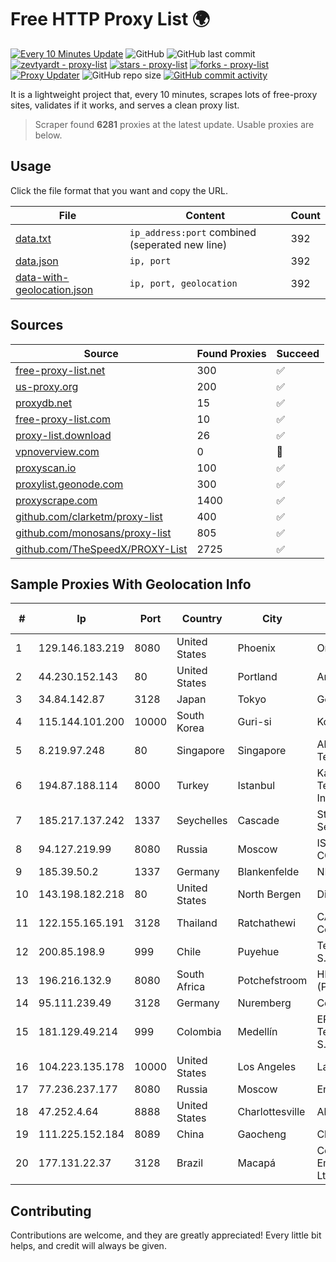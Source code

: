 
# Free HTTP Proxy List 🌍

[![Every 10 Minutes Update](https://github.com/mertguvencli/http-proxy-list/actions/workflows/main.yml/badge.svg?branch=main)](https://github.com/mertguvencli/http-proxy-list/actions/workflows/main.yml)
![GitHub](https://img.shields.io/github/license/mertguvencli/http-proxy-list)
![GitHub last commit](https://img.shields.io/github/last-commit/mertguvencli/http-proxy-list)
[![zevtyardt - proxy-list](https://img.shields.io/static/v1?label=zevtyardt&message=proxy-list&color=blue&logo=github)](https://github.com/zevtyardt/proxy-list "Go to GitHub repo")
[![stars - proxy-list](https://img.shields.io/github/stars/zevtyardt/proxy-list?style=social)](https://github.com/zevtyardt/proxy-list)
[![forks - proxy-list](https://img.shields.io/github/forks/zevtyardt/proxy-list?style=social)](https://github.com/zevtyardt/proxy-list)
[![Proxy Updater](https://github.com/zevtyardt/proxy-list/workflows/Proxy%20Updater/badge.svg)](https://github.com/zevtyardt/proxy-list/actions?query=workflow:"Proxy+Updater")
![GitHub repo size](https://img.shields.io/github/repo-size/zevtyardt/proxy-list)
[![GitHub commit activity](https://img.shields.io/github/commit-activity/m/zevtyardt/proxy-list?logo=commits)](https://github.com/zevtyardt/proxy-list/commits/main)

It is a lightweight project that, every 10 minutes, scrapes lots of free-proxy sites, validates if it works, and serves a clean proxy list.

> Scraper found **6281** proxies at the latest update. Usable proxies are below.

## Usage

Click the file format that you want and copy the URL.

|File|Content|Count|
|----|-------|-----|
|[data.txt](https://raw.githubusercontent.com/mertguvencli/http-proxy-list/main/proxy-list/data.txt)|`ip_address:port` combined (seperated new line)|392|
|[data.json](https://raw.githubusercontent.com/mertguvencli/http-proxy-list/main/proxy-list/data.json)|`ip, port`|392|
|[data-with-geolocation.json](https://raw.githubusercontent.com/mertguvencli/http-proxy-list/main/proxy-list/data-with-geolocation.json)|`ip, port, geolocation`|392|

## Sources

|Source|Found Proxies|Succeed|
|------|-------------|-------|
|[free-proxy-list.net](https://free-proxy-list.net)|300|✅|
|[us-proxy.org](https://www.us-proxy.org)|200|✅|
|[proxydb.net](http://proxydb.net)|15|✅|
|[free-proxy-list.com](https://free-proxy-list.com/?page=&port=&type%5B%5D=http&type%5B%5D=https&up_time=0&search=Search)|10|✅|
|[proxy-list.download](https://www.proxy-list.download/HTTP)|26|✅|
|[vpnoverview.com](https://vpnoverview.com/privacy/anonymous-browsing/free-proxy-servers)|0|🚫|
|[proxyscan.io](https://www.proxyscan.io)|100|✅|
|[proxylist.geonode.com](https://proxylist.geonode.com/api/proxy-list?limit=300&page=1&sort_by=lastChecked&sort_type=desc&protocols=http,https)|300|✅|
|[proxyscrape.com](https://api.proxyscrape.com/v2/?request=displayproxies&protocol=http&timeout=10000&country=all&ssl=all&anonymity=all)|1400|✅|
|[github.com/clarketm/proxy-list](https://raw.githubusercontent.com/clarketm/proxy-list/master/proxy-list-raw.txt)|400|✅|
|[github.com/monosans/proxy-list](https://raw.githubusercontent.com/monosans/proxy-list/main/proxies/http.txt)|805|✅|
|[github.com/TheSpeedX/PROXY-List](https://raw.githubusercontent.com/TheSpeedX/PROXY-List/master/http.txt)|2725|✅|


## Sample Proxies With Geolocation Info

|#|Ip|Port|Country|City|Internet Service Provider|
|-|--|----|-------|----|-------------------------|
|1|129.146.183.219|8080|United States|Phoenix|Oracle Corporation|
|2|44.230.152.143|80|United States|Portland|Amazon.com, Inc.|
|3|34.84.142.87|3128|Japan|Tokyo|Google LLC|
|4|115.144.101.200|10000|South Korea|Guri-si|Korea Telecom|
|5|8.219.97.248|80|Singapore|Singapore|Alibaba (US) Technology Co., Ltd.|
|6|194.87.188.114|8000|Turkey|Istanbul|Kadir Huseyin Tezcan Nosspeed Internet Teknolojileri|
|7|185.217.137.242|1337|Seychelles|Cascade|Stallion Network Services Limited|
|8|94.127.219.99|8080|Russia|Moscow|ISP-company COMPLAT|
|9|185.39.50.2|1337|Germany|Blankenfelde|NETZNUTZ|
|10|143.198.182.218|80|United States|North Bergen|DigitalOcean, LLC|
|11|122.155.165.191|3128|Thailand|Ratchathewi|CAT Telecom Public Company Limited|
|12|200.85.198.9|999|Chile|Puyehue|Telefonica del Sur S.A.|
|13|196.216.132.9|8080|South Africa|Potchefstroom|HERO TELECOMS (PTY) LTD|
|14|95.111.239.49|3128|Germany|Nuremberg|Contabo GmbH|
|15|181.129.49.214|999|Colombia|Medellín|EPM Telecomunicaciones S.A. E.S.P.|
|16|104.223.135.178|10000|United States|Los Angeles|LayerHost|
|17|77.236.237.177|8080|Russia|Moscow|Enforta-MSK|
|18|47.252.4.64|8888|United States|Charlottesville|Alibaba.com LLC|
|19|111.225.152.184|8089|China|Gaocheng|Chinanet|
|20|177.131.22.37|3128|Brazil|Macapá|Compuservice Empreendimentos Ltda|



## Contributing

Contributions are welcome, and they are greatly appreciated! Every
little bit helps, and credit will always be given.

